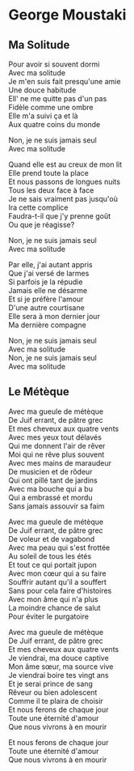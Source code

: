 # George Moustaki  

## Ma Solitude

Pour avoir si souvent dormi  
Avec ma solitude  
Je m'en suis fait presqu'une amie  
Une douce habitude  
Ell' ne me quitte pas d'un pas  
Fidèle comme une ombre   
Elle m'a suivi ça et là  
Aux quatre coins du monde  

Non, je ne suis jamais seul  
Avec ma solitude  

Quand elle est au creux de mon lit  
Elle prend toute la place  
Et nous passons de longues nuits  
Tous les deux face à face  
Je ne sais vraiment pas jusqu'où  
Ira cette complice  
Faudra-t-il que j'y prenne goût  
Ou que je réagisse?  

Non, je ne suis jamais seul  
Avec ma solitude  

Par elle, j'ai autant appris  
Que j'ai versé de larmes  
Si parfois je la répudie  
Jamais elle ne désarme  
Et si je préfère l'amour  
D'une autre courtisane  
Elle sera à mon dernier jour  
Ma dernière compagne  

Non, je ne suis jamais seul  
Avec ma solitude  
Non, je ne suis jamais seul  
Avec ma solitude  

## Le Métèque

Avec ma gueule de métèque  
De Juif errant, de pâtre grec  
Et mes cheveux aux quatre vents  
Avec mes yeux tout délavés  
Qui me donnent l'air de rêver  
Moi qui ne rêve plus souvent  
Avec mes mains de maraudeur  
De musicien et de rôdeur  
Qui ont pillé tant de jardins  
Avec ma bouche qui a bu  
Qui a embrassé et mordu  
Sans jamais assouvir sa faim  

Avec ma gueule de métèque  
De Juif errant, de pâtre grec  
De voleur et de vagabond  
Avec ma peau qui s'est frottée  
Au soleil de tous les étés  
Et tout ce qui portait jupon  
Avec mon cœur qui a su faire  
Souffrir autant qu'il a souffert  
Sans pour cela faire d'histoires  
Avec mon âme qui n'a plus  
La moindre chance de salut  
Pour éviter le purgatoire  

Avec ma gueule de métèque  
De Juif errant, de pâtre grec  
Et mes cheveux aux quatre vents  
Je viendrai, ma douce captive  
Mon âme sœur, ma source vive  
Je viendrai boire tes vingt ans  
Et je serai prince de sang  
Rêveur ou bien adolescent  
Comme il te plaira de choisir  
Et nous ferons de chaque jour  
Toute une éternité d'amour  
Que nous vivrons à en mourir  

Et nous ferons de chaque jour  
Toute une éternité d'amour  
Que nous vivrons à en mourir  
